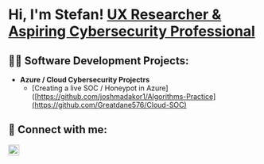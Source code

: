 <h1>Hi, I'm Stefan!  <a href="https://www.linkedin.com/in/stefan-laage/">UX Researcher & Aspiring Cybersecurity Professional</a>

<h2>👨‍💻 Software Development Projects:</h2>

- <b>Azure / Cloud Cybersecurity Projectrs</b>
  - [Creating a live SOC / Honeypot in Azure]([https://github.com/joshmadakor1/Algorithms-Practice](https://github.com/Greatdane576/Cloud-SOC)



<h2> 🤳 Connect with me:</h2>


[<img align="left" alt="Stefan Laage | LinkedIn" width="22px" src="https://cdn.jsdelivr.net/npm/simple-icons@v3/icons/linkedin.svg" />][linkedin]

[linkedin]: https://linkedin.com/in/joshmadakor
<!--
**joshmadakor1/joshmadakor1** is a ✨ _special_ ✨ repository because its `README.md` (this file) appears on your GitHub profile.

Here are some ideas to get you started:

- 🔭 I’m currently working on ...
- 🌱 I’m currently learning ...
- 👯 I’m looking to collaborate on ...
- 🤔 I’m looking for help with ...
- 💬 Ask me about ...
- 📫 How to reach me: ...
- 😄 Pronouns: ...
- ⚡ Fun fact: ...
-->
